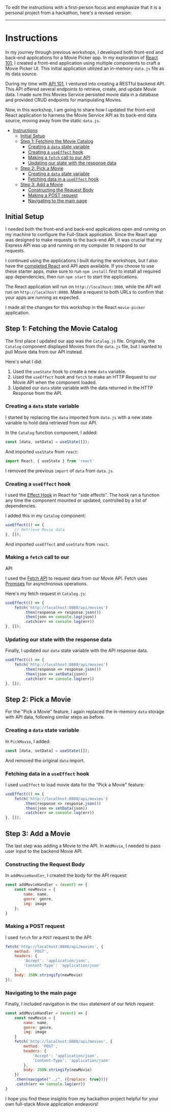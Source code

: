 To edit the instructions with a first-person focus and emphasize that it is a personal project from a hackathon, here's a revised version:

---

# Instructions

In my journey through previous workshops, I developed both front-end and back-end applications for a Movie Picker app. In my exploration of [React 101](https://github.com/Black-and-Hispanic-Tech-Summit/React-101), I created a front-end application using multiple components to craft a Movie Picker UI. This initial application utilized an in-memory `data.js` file as its data source.

During my time with [API 101](https://github.com/OluwadamilareSunmola/Full-Stack-Project/tree/master/APIs-101-main), I ventured into creating a RESTful backend API. This API offered several endpoints to retrieve, create, and update Movie data. I made sure this Movies Service persisted movie data in a database and provided CRUD endpoints for manipulating Movies.

Now, in this workshop, I am going to share how I updated the front-end React application to harness the Movie Service API as its back-end data source, moving away from the static `data.js`.

- [Instructions](#instructions)
  - [Initial Setup](#initial-setup)
  - [Step 1: Fetching the Movie Catalog](#step-1-fetching-the-movie-catalog)
    - [Creating a `data` state variable](#creating-a-data-state-variable)
    - [Creating a `useEffect` hook](#creating-a-useeffect-hook)
    - [Making a `fetch` call to our API](#make-a-fetch-call-to-our-api)
    - [Updating our state with the response data](#updating-our-state-with-the-response-data)
  - [Step 2: Pick a Movie](#step-2-pick-a-movie)
    - [Creating a `data` state variable](#create-a-data-state-variable)
    - [Fetching data in a `useEffect` hook](#fetch-data-in-a-useeffect-hook)
  - [Step 3: Add a Movie](#step-3-add-a-movie)
    - [Constructing the Request Body](#construct-the-request-body)
    - [Making a POST request](#making-a-post-request)
    - [Navigating to the main page](#navigate-to-the-main-page)

## Initial Setup

I needed both the front-end and back-end applications open *and running* on my machine to configure the Full-Stack application. Since the React app was designed to make requests to the back-end API, it was crucial that my Express API was up and running on my computer to respond to our requests.

I continued using the applications I built during the workshops, but I also have the [completed React](https://github.com/Black-and-Hispanic-Tech-Summit/React-101/tree/main/movie-picker) and API apps available. If you choose to use these starter apps, make sure to run `npm install` first to install all required app dependencies, then run `npm start` to start the applications.

The React application will run on `http://localhost:3000`, while the API will run on `http://localhost:8080`. Make a request to both URLs to confirm that your apps are running as expected.

I made all the changes for this workshop in the React `movie-picker` application.

## Step 1: Fetching the Movie Catalog

The first place I updated our app was the `Catalog.js` file. Originally, the `Catalog` component displayed Movies from the `data.js` file, but I wanted to pull Movie data from our API instead.

Here's what I did:

1. Used the `useState` hook to create a new `data` variable.
2. Used the `useEffect` hook and `fetch` to make an HTTP Request to our Movie API when the component loaded.
3. Updated our `data` state variable with the data returned in the HTTP Response from the API.

### Creating a `data` state variable

I started by replacing the `data` imported from `data.js` with a new state variable to hold data retrieved from our API.

In the `Catalog` function component, I added:

```jsx
const [data, setData] = useState([]);
```

And imported `useState` from `react`:

```js
import React, { useState } from 'react'
```

I removed the previous `import` of `data` from `data.js`.

### Creating a `useEffect` hook

I used the [Effect Hook](https://reactjs.org/docs/hooks-effect.html) in React for "side effects". The hook ran a function any time the component mounted or updated, controlled by a list of dependencies.

I added this in my `Catalog` component:

```jsx
useEffect(() => {
    // Retrieve Movie data
}, []);
```

And imported `useEffect` and `useState` from `react`.

### Making a `fetch` call to our

 API

I used the [Fetch API](https://developer.mozilla.org/en-US/docs/Web/API/Fetch_API/Using_Fetch) to request data from our Movie API. Fetch uses [Promises](https://developer.mozilla.org/en-US/docs/Web/JavaScript/Reference/Global_Objects/Promise) for asynchronous operations.

Here's my fetch request in `Catalog.js`:

```jsx
useEffect(() => {
    fetch('http://localhost:8080/api/movies')
        .then(response => response.json())
        .then(json => console.log(json))
        .catch(err => console.log(err))
}, []);
```

### Updating our state with the response data

Finally, I updated our `data` state variable with the API response data.

```jsx
useEffect(() => {
    fetch('http://localhost:8080/api/movies')
        .then(response => response.json())
        .then(json => setData(json))
        .catch(err => console.log(err))
}, []);
```

## Step 2: Pick a Movie

For the "Pick a Movie" feature, I again replaced the in-memory `data` storage with API data, following similar steps as before.

### Creating a `data` state variable

In `PickMovie`, I added:

```jsx
const [data, setData] = useState([]);
```

And removed the original `data` import.

### Fetching data in a `useEffect` hook

I used `useEffect` to load movie data for the "Pick a Movie" feature:

```jsx
useEffect(() => {
    fetch('http://localhost:8080/api/movies')
        .then(response => response.json())
        .then(json => setData(json))
        .catch(err => console.log(err))
}, []);
```

## Step 3: Add a Movie

The last step was adding a Movie to the API. In `AddMovie`, I needed to pass user input to the backend Movie API.

### Constructing the Request Body

In `addMovieHandler`, I created the body for the API request:

```jsx
const addMovieHandler = (event) => {
    const newMovie = {
        name: name,
        genre: genre,
        img: image
    };
}
```

### Making a POST request

I used `fetch` for a `POST` request to the API:

```jsx
fetch('http://localhost:8080/api/movies', {
    method: 'POST',
    headers: {
        'Accept': 'application/json',
        'Content-Type': 'application/json'
    },
    body: JSON.stringify(newMovie)
});
```

### Navigating to the main page

Finally, I included navigation in the `then` statement of our fetch request:

```jsx
const addMovieHandler = (event) => {
    const newMovie = {
        name: name,
        genre: genre,
        img: image
    }
    fetch('http://localhost:8080/api/movies', {
        method: 'POST',
        headers: {
            'Accept': 'application/json',
            'Content-Type': 'application/json'
        },
        body: JSON.stringify(newMovie)
    })
    .then(navigate("../", ({replace: true})))
    .catch(err => console.log(err))
}
```

I hope you find these insights from my hackathon project helpful for your own full-stack Movie application endeavors!
